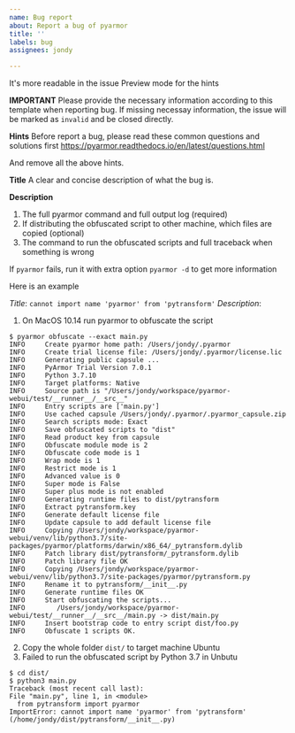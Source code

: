 ```yaml
---
name: Bug report
about: Report a bug of pyarmor
title: ''
labels: bug
assignees: jondy

---
```


It's more readable in the issue Preview mode for the hints

**IMPORTANT**
Please provide the necessary information according to this template when reporting bug. If missing necessay information, the issue will be marked as `invalid` and be closed directly.

**Hints**
Before report a bug, please read these common questions and solutions first
https://pyarmor.readthedocs.io/en/latest/questions.html

And remove all the above hints.

**Title**
A clear and concise description of what the bug is.

**Description**
1. The full pyarmor command and full output log (required)
2. If distributing the obfuscated script to other machine, which files are copied (optional)
3. The command to run the obfuscated scripts and full traceback when something is wrong

If `pyarmor` fails, run it with extra option `pyarmor -d` to get more information

Here is an example

*Title*: `cannot import name 'pyarmor' from 'pytransform'`
*Description*:

1. On MacOS 10.14 run pyarmor to obfuscate the script
```
$ pyarmor obfuscate --exact main.py
INFO     Create pyarmor home path: /Users/jondy/.pyarmor
INFO     Create trial license file: /Users/jondy/.pyarmor/license.lic
INFO     Generating public capsule ...
INFO     PyArmor Trial Version 7.0.1
INFO     Python 3.7.10
INFO     Target platforms: Native
INFO     Source path is "/Users/jondy/workspace/pyarmor-webui/test/__runner__/__src__"
INFO     Entry scripts are ['main.py']
INFO     Use cached capsule /Users/jondy/.pyarmor/.pyarmor_capsule.zip
INFO     Search scripts mode: Exact
INFO     Save obfuscated scripts to "dist"
INFO     Read product key from capsule
INFO     Obfuscate module mode is 2
INFO     Obfuscate code mode is 1
INFO     Wrap mode is 1
INFO     Restrict mode is 1
INFO     Advanced value is 0
INFO     Super mode is False
INFO     Super plus mode is not enabled
INFO     Generating runtime files to dist/pytransform
INFO     Extract pytransform.key
INFO     Generate default license file
INFO     Update capsule to add default license file
INFO     Copying /Users/jondy/workspace/pyarmor-webui/venv/lib/python3.7/site-packages/pyarmor/platforms/darwin/x86_64/_pytransform.dylib
INFO     Patch library dist/pytransform/_pytransform.dylib
INFO     Patch library file OK
INFO     Copying /Users/jondy/workspace/pyarmor-webui/venv/lib/python3.7/site-packages/pyarmor/pytransform.py
INFO     Rename it to pytransform/__init__.py
INFO     Generate runtime files OK
INFO     Start obfuscating the scripts...
INFO     	/Users/jondy/workspace/pyarmor-webui/test/__runner__/__src__/main.py -> dist/main.py
INFO     Insert bootstrap code to entry script dist/foo.py
INFO     Obfuscate 1 scripts OK.
```
2. Copy the whole folder `dist/` to target machine Ubuntu
3. Failed to run the obfuscated script by Python 3.7 in Unbutu
```
$ cd dist/
$ python3 main.py
Traceback (most recent call last):
File "main.py", line 1, in <module>
  from pytransform import pyarmor
ImportError: cannot import name 'pyarmor' from 'pytransform' (/home/jondy/dist/pytransform/__init__.py)
```
